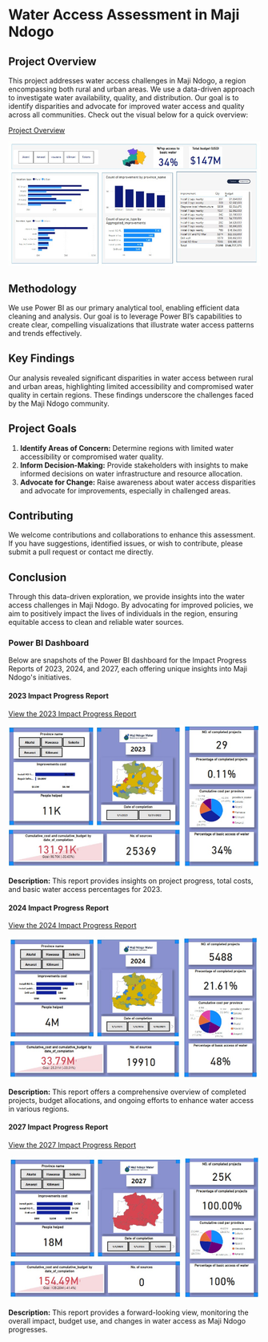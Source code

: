 # Water Access Assessment in Maji Ndogo

## Project Overview

This project addresses water access challenges in Maji Ndogo, a region encompassing both rural and urban areas. We use a data-driven approach to investigate water availability, quality, and distribution. Our goal is to identify disparities and advocate for improved water access and quality across all communities. Check out the visual below for a quick overview:

[Project Overview](https://app.powerbi.com/view?r=eyJrIjoiMzk1YzQzYTItZDVlYi00YWY5LWEzZmQtMzNkZmYxZjQwNDk5IiwidCI6IjY4ZTJhMzEwLTM0YjAtNDk3MC04NzFjLWRiZjlkODNmZWYxMyJ9)

![Overview](https://raw.githubusercontent.com/James-Muguro/MajiNdogo-WaterForAll/main/img/Overview.jpg)

## Methodology

We use Power BI as our primary analytical tool, enabling efficient data cleaning and analysis. Our goal is to leverage Power BI’s capabilities to create clear, compelling visualizations that illustrate water access patterns and trends effectively.

## Key Findings

Our analysis revealed significant disparities in water access between rural and urban areas, highlighting limited accessibility and compromised water quality in certain regions. These findings underscore the challenges faced by the Maji Ndogo community.

## Project Goals

1. **Identify Areas of Concern:** Determine regions with limited water accessibility or compromised water quality.
2. **Inform Decision-Making:** Provide stakeholders with insights to make informed decisions on water infrastructure and resource allocation.
3. **Advocate for Change:** Raise awareness about water access disparities and advocate for improvements, especially in challenged areas.

## Contributing

We welcome contributions and collaborations to enhance this assessment. If you have suggestions, identified issues, or wish to contribute, please submit a pull request or contact me directly.

## Conclusion

Through this data-driven exploration, we provide insights into the water access challenges in Maji Ndogo. By advocating for improved policies, we aim to positively impact the lives of individuals in the region, ensuring equitable access to clean and reliable water sources.

### Power BI Dashboard

Below are snapshots of the Power BI dashboard for the Impact Progress Reports of 2023, 2024, and 2027, each offering unique insights into Maji Ndogo's initiatives.

#### 2023 Impact Progress Report

[View the 2023 Impact Progress Report](https://app.powerbi.com/view?r=eyJrIjoiOWQ0OGU3N2MtMWE4ZS00MTNmLWE1MTctOGVkZjE3YmYxYTY0IiwidCI6IjY4ZTJhMzEwLTM0YjAtNDk3MC04NzFjLWRiZjlkODNmZWYxMyJ9)

![2023 Dashboard](https://raw.githubusercontent.com/James-Muguro/MajiNdogo-WaterForAll/main/img/2023.dashboard.jpg)

**Description:** This report provides insights on project progress, total costs, and basic water access percentages for 2023.

#### 2024 Impact Progress Report

[View the 2024 Impact Progress Report](https://app.powerbi.com/view?r=eyJrIjoiN2E3MDM0YzAtMjBkZC00ODk3LWE2ZGItMTYxNDQ5ZDI1NjlhIiwidCI6IjY4ZTJhMzEwLTM0YjAtNDk3MC04NzFjLWRiZjlkODNmZWYxMyJ9)

![2024 Dashboard](https://raw.githubusercontent.com/James-Muguro/MajiNdogo-WaterForAll/main/img/2024.dashboard.jpg)

**Description:** This report offers a comprehensive overview of completed projects, budget allocations, and ongoing efforts to enhance water access in various regions.

#### 2027 Impact Progress Report

[View the 2027 Impact Progress Report](https://app.powerbi.com/view?r=eyJrIjoiMGQwM2UxN2YtMzg0ZS00MTU4LWFiYTctOWVkODJmYzQyNzgxIiwidCI6IjY4ZTJhMzEwLTM0YjAtNDk3MC04NzFjLWRiZjlkODNmZWYxMyJ9)

![2027 Dashboard](https://raw.githubusercontent.com/James-Muguro/MajiNdogo-WaterForAll/main/img/2027.dashboard.jpg)

**Description:** This report provides a forward-looking view, monitoring the overall impact, budget use, and changes in water access as Maji Ndogo progresses.
